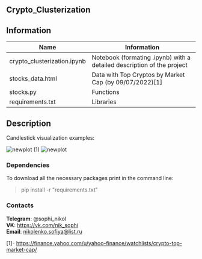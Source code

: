 ## Crypto_Clusterization


## Information 

| Name | Information | 
|----------------|----------------|
| crypto_clusterization.ipynb | Notebook (formating .ipynb) with a detailed description of the project |
| stocks_data.html | Data with Top Cryptos by Market Cap (by 09/07/2022)[1] |
| stocks.py | Functions |
| requirements.txt | Libraries |


## Description

Candlestick visualization examples:

![newplot (1)](https://user-images.githubusercontent.com/75318962/182829170-a8dc05fb-5500-4d73-8c89-eb1ec1557ef1.png)
![newplot](https://user-images.githubusercontent.com/75318962/182829185-c771562e-da0e-4271-a493-3b1c409b8906.png)


###                                                                   Dependencies

  To download all the necessary packages print in the command line:
  > pip install -r "requirements.txt"

  

###                                                                    Contacts


  **Telegram**: @sophi_nikol\
  **VK**: https://vk.com/nik_sophi \
  **Email**: nikolenko.sofiya@list.ru 
  
  [1]- https://finance.yahoo.com/u/yahoo-finance/watchlists/crypto-top-market-cap/
